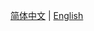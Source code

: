 [简体中文](https://github.com/KKRainbow/EasyTier/README_CN.md) | [English](https://github.com/KKRainbow/EasyTier/README.md)